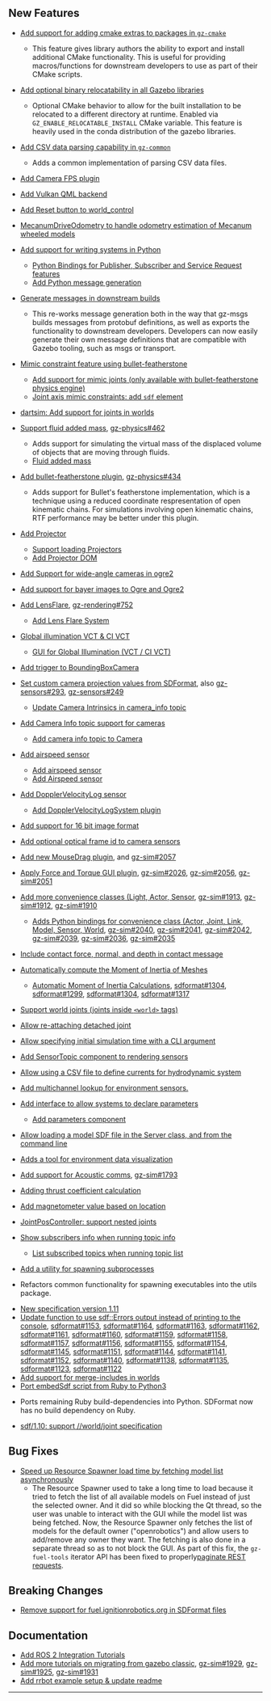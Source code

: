 ## New Features
- [Add support for adding cmake extras to packages in `gz-cmake`](https://github.com/gazebosim/gz-cmake/pull/345)
  * This feature gives library authors the ability to export and install additional CMake functionality.
  This is useful for providing macros/functions for downstream developers to use as part of their CMake scripts.
- [Add optional binary relocatability in all Gazebo libraries](https://github.com/gazebosim/gz-cmake/pull/334)
  * Optional CMake behavior to allow for the built installation to be relocated to a different directory 
    at runtime. Enabled via `GZ_ENABLE_RELOCATABLE_INSTALL` CMake variable. This feature is heavily used
    in the conda distribution of the gazebo libraries.
- [Add CSV data parsing capability in `gz-common`](https://github.com/gazebosim/gz-common/pull/402)
  * Adds a common implementation of parsing CSV data files.
- [Add Camera FPS plugin](https://github.com/gazebosim/gz-gui/pull/523)
- [Add Vulkan QML backend](https://github.com/gazebosim/gz-gui/pull/467)
- [Add Reset button to world_control](https://github.com/gazebosim/gz-gui/pull/476)
- [MecanumDriveOdometry to handle odometry estimation of Mecanum wheeled models](https://github.com/gazebosim/gz-math/pull/486)
- [Add support for writing systems in Python](https://github.com/gazebosim/gz-sim/pull/2081)
  - [Python Bindings for Publisher, Subscriber and Service Request features](https://github.com/gazebosim/gz-transport/pull/411)
  - [Add Python message generation](https://github.com/gazebosim/gz-msgs/pull/362)
- [Generate messages in downstream builds](https://github.com/gazebosim/gz-msgs/pull/339)
  * This re-works message generation both in the way that gz-msgs builds messages from protobuf definitions,
    as well as exports the functionality to downstream developers. Developers can now easily generate their
    own message definitions that are compatible with Gazebo tooling, such as msgs or transport.
- [Mimic constraint feature using bullet-featherstone](https://github.com/gazebosim/gz-physics/pull/517)
  - [Add support for mimic joints (only available with bullet-featherstone physics engine)](https://github.com/gazebosim/gz-sim/pull/1838)
  - [Joint axis mimic constraints: add `sdf` element](https://github.com/gazebosim/sdformat/pull/1166)
- [dartsim: Add support for joints in worlds](https://github.com/gazebosim/gz-physics/pull/501)
- [Support fluid added mass](https://github.com/gazebosim/gz-physics/pull/384), [gz-physics#462](https://github.com/gazebosim/gz-physics/pull/462)
  * Adds support for simulating the virtual mass of the displaced volume of objects that are moving through fluids.
  - [Fluid added mass](https://github.com/gazebosim/gz-sim/pull/1592)
- [Add bullet-featherstone plugin](https://github.com/gazebosim/gz-physics/pull/373), [gz-physics#434](https://github.com/gazebosim/gz-physics/pull/434)
  * Adds support for Bullet's featherstone implementation, which is a technique using a reduced coordinate respresentation of open
    kinematic chains. For simulations involving open kinematic chains, RTF performance may be better under this plugin.
- [Add Projector](https://github.com/gazebosim/gz-rendering/pull/845)
  - [Support loading Projectors](https://github.com/gazebosim/gz-sim/pull/1979)
  - [Add Projector DOM](https://github.com/gazebosim/sdformat/pull/1277)
- [Add Support for wide-angle cameras in ogre2](https://github.com/gazebosim/gz-rendering/pull/733)
- [Add support for bayer images to Ogre and Ogre2](https://github.com/gazebosim/gz-rendering/pull/838)
- [Add LensFlare](https://github.com/gazebosim/gz-rendering/pull/775), [gz-rendering#752](https://github.com/gazebosim/gz-rendering/pull/752)
  - [Add Lens Flare System](https://github.com/gazebosim/gz-sim/pull/1933)
- [Global illumination VCT & CI VCT](https://github.com/gazebosim/gz-rendering/pull/675)
  - [GUI for Global Illumination (VCT / CI VCT)](https://github.com/gazebosim/gz-sim/pull/1597)
- [Add trigger to BoundingBoxCamera](https://github.com/gazebosim/gz-sensors/pull/322)
- [Set custom camera projection values from SDFormat](https://github.com/gazebosim/gz-sensors/pull/314), also [gz-sensors#293](https://github.com/gazebosim/gz-sensors/pull/293), [gz-sensors#249](https://github.com/gazebosim/gz-sensors/pull/249)
  - [Update Camera Intrinsics in camera_info topic](https://github.com/gazebosim/gz-sensors/pull/281)
- [Add Camera Info topic support for cameras](https://github.com/gazebosim/gz-sensors/pull/285)
  - [Add camera info topic to Camera](https://github.com/gazebosim/sdformat/pull/1198)
- [Add airspeed sensor](https://github.com/gazebosim/gz-sensors/pull/305)
  - [Add airspeed sensor](https://github.com/gazebosim/gz-sim/pull/1847)
  - [Add Airspeed sensor](https://github.com/gazebosim/sdformat/pull/1215)
- [Add DopplerVelocityLog sensor](https://github.com/gazebosim/gz-sensors/pull/290)
  - [Add DopplerVelocityLogSystem plugin](https://github.com/gazebosim/gz-sim/pull/1804)
- [Add support for 16 bit image format](https://github.com/gazebosim/gz-sensors/pull/276)
- [Add optional optical frame id to camera sensors](https://github.com/gazebosim/gz-sensors/pull/259)
- [Add new MouseDrag plugin](https://github.com/gazebosim/gz-sim/pull/2038), and [gz-sim#2057](https://github.com/gazebosim/gz-sim/pull/2057)
- [Apply Force and Torque GUI plugin](https://github.com/gazebosim/gz-sim/pull/2014), [gz-sim#2026](https://github.com/gazebosim/gz-sim/pull/2026), [gz-sim#2056](https://github.com/gazebosim/gz-sim/pull/2056), [gz-sim#2051](https://github.com/gazebosim/gz-sim/pull/2051)
- [Add more convenience classes (Light, Actor, Sensor](https://github.com/gazebosim/gz-sim/pull/1918), [gz-sim#1913](https://github.com/gazebosim/gz-sim/pull/1913), [gz-sim#1912](https://github.com/gazebosim/gz-sim/pull/1912), [gz-sim#1910](https://github.com/gazebosim/gz-sim/pull/1910)
  - [Adds Python bindings for convenience class (Actor, Joint, Link, Model, Sensor, World](https://github.com/gazebosim/gz-sim/pull/2043), [gz-sim#2040](https://github.com/gazebosim/gz-sim/pull/2040), [gz-sim#2041](https://github.com/gazebosim/gz-sim/pull/2041), [gz-sim#2042](https://github.com/gazebosim/gz-sim/pull/2042), [gz-sim#2039](https://github.com/gazebosim/gz-sim/pull/2039), [gz-sim#2036](https://github.com/gazebosim/gz-sim/pull/2036), [gz-sim#2035](https://github.com/gazebosim/gz-sim/pull/2035)
- [Include contact force, normal, and depth in contact message](https://github.com/gazebosim/gz-sim/pull/2050)
- [Automatically compute the Moment of Inertia of Meshes](https://github.com/gazebosim/gz-sim/pull/2061)
  - [Automatic Moment of Inertia Calculations](https://github.com/gazebosim/sdformat/pull/1299), [sdformat#1304](https://github.com/gazebosim/sdformat/pull/1304), [sdformat#1299](https://github.com/gazebosim/sdformat/pull/1299), [sdformat#1304](https://github.com/gazebosim/sdformat/pull/1304), [sdformat#1317](https://github.com/gazebosim/sdformat/pull/1317)
- [Support world joints (joints inside `<world>` tags)](https://github.com/gazebosim/gz-sim/pull/1949)
- [Allow re-attaching detached joint](https://github.com/gazebosim/gz-sim/pull/1687)
- [Allow specifying initial simulation time with a CLI argument](https://github.com/gazebosim/gz-sim/pull/1801)
- [Add SensorTopic component to rendering sensors](https://github.com/gazebosim/gz-sim/pull/1908)
- [Allow using a CSV file to define currents for hydrodynamic system](https://github.com/gazebosim/gz-sim/pull/1839)
- [Add multichannel lookup for environment sensors.](https://github.com/gazebosim/gz-sim/pull/1814)
- [Add interface to allow systems to declare parameters](https://github.com/gazebosim/gz-sim/pull/1431)
  - [Add parameters component](https://github.com/gazebosim/gz-transport/pull/305)
- [Allow loading a model SDF file in the Server class, and from the command line](https://github.com/gazebosim/gz-sim/pull/1775)
- [Adds a tool for environment data visualization](https://github.com/gazebosim/gz-sim/pull/1748)
- [Add support for Acoustic comms](https://github.com/gazebosim/gz-sim/pull/1755), [gz-sim#1793](https://github.com/gazebosim/gz-sim/pull/1793)
- [Adding thrust coefficient calculation](https://github.com/gazebosim/gz-sim/pull/1652)
- [Add magnetometer value based on location](https://github.com/gazebosim/gz-sim/pull/1907)
- [JointPosController: support nested joints](https://github.com/gazebosim/gz-sim/pull/1851)

- [Show subscribers info when running topic info](https://github.com/gazebosim/gz-transport/pull/384)
  - [List subscribed topics when running topic list](https://github.com/gazebosim/gz-transport/pull/379)

- [Add a utility for spawning subprocesses](https://github.com/gazebosim/gz-utils/pull/98)
 * Refactors common functionality for spawning executables into the utils package.

- [New specification version 1.11](https://github.com/gazebosim/sdformat/pull/1298)
- [Update function to use sdf::Errors output instead of printing to the console](https://github.com/gazebosim/sdformat/pull/1294), [sdformat#1153](https://github.com/gazebosim/sdformat/pull/1153), [sdformat#1164](https://github.com/gazebosim/sdformat/pull/1164), [sdformat#1163](https://github.com/gazebosim/sdformat/pull/1163), [sdformat#1162](https://github.com/gazebosim/sdformat/pull/1162), [sdformat#1161](https://github.com/gazebosim/sdformat/pull/1161), [sdformat#1160](https://github.com/gazebosim/sdformat/pull/1160), [sdformat#1159](https://github.com/gazebosim/sdformat/pull/1159), [sdformat#1158](https://github.com/gazebosim/sdformat/pull/1158), [sdformat#1157](https://github.com/gazebosim/sdformat/pull/1157), [sdformat#1156](https://github.com/gazebosim/sdformat/pull/1156), [sdformat#1155](https://github.com/gazebosim/sdformat/pull/1155), [sdformat#1154](https://github.com/gazebosim/sdformat/pull/1154), [sdformat#1145](https://github.com/gazebosim/sdformat/pull/1145), [sdformat#1151](https://github.com/gazebosim/sdformat/pull/1151), [sdformat#1144](https://github.com/gazebosim/sdformat/pull/1144), [sdformat#1141](https://github.com/gazebosim/sdformat/pull/1141), [sdformat#1152](https://github.com/gazebosim/sdformat/pull/1152), [sdformat#1140](https://github.com/gazebosim/sdformat/pull/1140), [sdformat#1138](https://github.com/gazebosim/sdformat/pull/1138), [sdformat#1135](https://github.com/gazebosim/sdformat/pull/1135), [sdformat#1123](https://github.com/gazebosim/sdformat/pull/1123), [sdformat#1122](https://github.com/gazebosim/sdformat/pull/1122)
- [Add support for merge-includes in worlds](https://github.com/gazebosim/sdformat/pull/1233)
- [Port embedSdf script from Ruby to Python3](https://github.com/gazebosim/sdformat/pull/884)
 * Ports remaining Ruby build-dependencies into Python. SDFormat now has no build dependency on Ruby.
- [sdf/1.10: support //world/joint specification](https://github.com/gazebosim/sdformat/pull/1117)

## Bug Fixes
- [Speed up Resource Spawner load time by fetching model list asynchronously](https://github.com/gazebosim/gz-sim/pull/1962)
    - The Resource Spawner used to take a long time to load because it tried to fetch the list of all available models on Fuel instead of just the selected owner. And it did so while blocking the Qt thread, so the user was unable to interact with the GUI while the model list was being fetched. Now, the Resource Spawner only fetches the list of models for the default owner ("openrobotics") and allow users to add/remove any owner they want. The fetching is also done in a separate thread so as to not block the GUI. As part of this fix, the `gz-fuel-tools` iterator API
    has been fixed to properly[paginate REST requests](https://github.com/gazebosim/gz-fuel-tools/pull/350).


## Breaking Changes
- [Remove support for fuel.ignitionrobotics.org in SDFormat files](https://github.com/gazebosim/gz-fuel-tools/pull/293)

## Documentation
- [Add ROS 2 Integration Tutorials](https://github.com/gazebosim/docs/pull/371)
- [Add more tutorials on migrating from gazebo classic](https://github.com/gazebosim/gz-sim/pull/1930), [gz-sim#1929](https://github.com/gazebosim/gz-sim/pull/1929), [gz-sim#1925](https://github.com/gazebosim/gz-sim/pull/1925), [gz-sim#1931](https://github.com/gazebosim/gz-sim/pull/1931)
- [Add rrbot example setup & update readme](https://github.com/gazebosim/ros_gz_project_template/pull/9)


---
